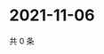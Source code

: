 # 2021-11-06

共 0 条

<!-- BEGIN WEIBO -->
<!-- 最后更新时间 Sat Nov 06 2021 15:13:21 GMT+0800 (China Standard Time) -->

<!-- END WEIBO -->
